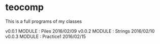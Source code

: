 # teocomp
This is a full programs of my classes

v0.0.1 MODULE : Piles		2016/02/09
v0.0.2 MODULE : Strings 	2016/02/10
v0.0.3 MODULE : Practice1 	2016/02/15